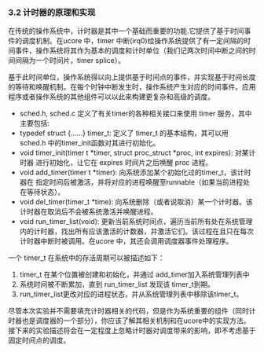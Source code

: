 
### 3.2 计时器的原理和实现 

在传统的操作系统中，计时器是其中一个基础而重要的功能.它提供了基于时间事件的调度机制。在ucore 中，timer 中断(irq0)给操作系统提供了有一定间隔的时间事件，操作系统将其作为基本的调度和计时单位（我们记两次时间中断之间的时间间隔为一个时间片，timer splice）。

基于此时间单位，操作系统得以向上提供基于时间点的事件，并实现基于时间长度的等待和唤醒机制。在每个时钟中断发生时，操作系统产生对应的时间事件。应用程序或者操作系统的其他组件可以以此来构建更复杂和高级的调度。

* sched.h, sched.c 定义了有关timer的各种相关接口来使用 timer 服务，其中主要包括:
* typedef struct {……} timer\_t: 定义了 timer\_t 的基本结构，其可以用 sched.h 中的timer\_init函数对其进行初始化。
* void timer\_init(timer t \*timer, struct proc\_struct \*proc, int expires): 对某计时器 进行初始化，让它在 expires 时间片之后唤醒 proc
进程。
* void add\_timer(timer t \*timer): 向系统添加某个初始化过的timer\_t，该计时器在 指定时间后被激活，并将对应的进程唤醒至runnable（如果当前进程处在等待状态）。
* void del\_timer(timer\_t \*time): 向系统删除（或者说取消）某一个计时器。该计时器在取消后不会被系统激活并唤醒进程。
* void run\_timer\_list(void): 更新当前系统时间点，遍历当前所有处在系统管理内的计时器，找出所有应该激活的计数器，并激活它们。该过程在且只在每次计时器中断时被调用。在ucore 中，其还会调用调度器事件处理程序。

一个 timer\_t 在系统中的存活周期可以被描述如下：

1. timer\_t 在某个位置被创建和初始化，并通过
add\_timer加入系统管理列表中
2. 系统时间被不断累加，直到 run\_timer\_list 发现该 timer\_t到期。
3. run\_timer\_list更改对应的进程状态，并从系统管理列表中移除该timer\_t。

尽管本次实验并不需要填充计时器相关的代码，但是作为系统重要的组件（同时计时器也是调度器的一个部分），你应该了解其相关机制和在ucore中的实现方法。接下来的实验描述将会在一定程度上忽略计时器对调度带来的影响，即不考虑基于固定时间点的调度。
